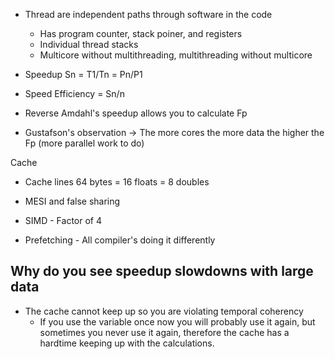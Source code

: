 - Thread are independent paths through software in the code

  - Has program counter, stack poiner, and registers
  - Individual thread stacks
  - Multicore without multithreading, multithreading without multicore

- Speedup Sn = T1/Tn = Pn/P1
- Speed Efficiency = Sn/n
- Reverse Amdahl's speedup allows you to calculate Fp
- Gustafson's observation -> The more cores the more data the higher the Fp (more parallel work to do)

Cache

- Cache lines 64 bytes = 16 floats = 8 doubles
- MESI and false sharing

- SIMD - Factor of 4

- Prefetching - All compiler's doing it differently

## Why do you see speedup slowdowns with large data

- The cache cannot keep up so you are violating temporal coherency
  - If you use the variable once now you will probably use it again, but sometimes you never use it again, therefore the cache has a hardtime keeping up with the calculations.
